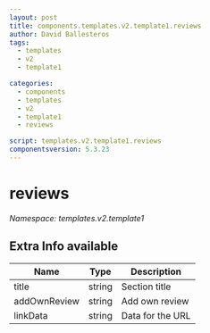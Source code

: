 ```yaml
---
layout: post
title: components.templates.v2.template1.reviews
author: David Ballesteros
tags:
  - templates
  - v2
  - template1

categories:
  - components
  - templates
  - v2
  - template1
  - reviews

script: templates.v2.template1.reviews
componentsversion: 5.3.23
---
```

# reviews

*Namespace: templates.v2.template1*

## Extra Info available

| Name | Type | Description |
| --- | --- | --- |
| title | string | Section title |
| addOwnReview | string | Add own review |
| linkData | string | Data for the URL |
